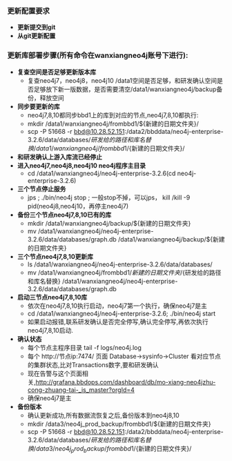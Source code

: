 ### 更新配置要求
- **更新提交到git**
- **从git更新配置**

### 更新库部署步骤(所有命令在wanxiangneo4j账号下进行):

- **复查空间是否足够更新版本库**
   - 复查neo4j7，neo4j8，neo4j10 /data1空间是否足够，和研发确认空间是否足够放下新一版数据，是否需要清空/data1/wanxiangneo4j/backup备份，释放空间
- **同步要更新的库**
   - neo4j7,8,10都同步bbd1上的库到对应的节点,neo4j7,8,10都执行:
   - mkdir /data1/wanxiangneo4j/frombbd1/${新建的日期文件夹}/
   - scp -P 51668 -r bbd@10.28.52.151:/data2/bbddata/neo4j-enterprise-3.2.6/data/databases/${研发给的路径和库名替换} /data1/wanxiangneo4j/frombbd1/${新建的日期文件夹}/
- **和研发确认上游入库流已经停止**
- **进入neo4j7,neo4j8,neo4j10 neo4j程序主目录**
   - cd /data1/wanxiangneo4j/neo4j-enterprise-3.2.6(cd neo4j-enterprise-3.2.6)
- **三个节点停止服务**
   - jps ; ./bin/neo4j stop ; 一般stop不掉，可以jps， kill /kill -9 pid(neo4j8,neo4j10，再停主neo4j7)
- **备份三个节点neo4j7,8,10已有的库**
   - mkdir /data1/wanxiangneo4j/backup/${新建的日期文件夹}
   - mv /data1/wanxiangneo4j/neo4j-enterprise-3.2.6/data/databases/graph.db /data1/wanxiangneo4j/backup/${新建的日期文件夹}
- **三个节点neo4j7,8,10更新库**
   - ls /data1/wanxiangneo4j/neo4j-enterprise-3.2.6/data/databases/
   - mv /data1/wanxiangneo4j/frombbd1/${新建的日期文件夹}/${研发给的路径和库名替换} /data1/wanxiangneo4j/neo4j-enterprise-3.2.6/data/databases/graph.db
- **启动三节点neo4j7,8,10库**
   - 依次在neo4j7,8,10执行启动，neo4j7第一个执行，确保neo4j7是主
   - cd /data1/wanxiangneo4j/neo4j-enterprise-3.2.6; ./bin/neo4j start
   - 如果启动报错,联系研发确认是否完全停写,确认完全停写,再依次执行neo4j7,8,10启动.
- **确认状态**
   - 每个节点主程序目录 tail -f logs/neo4j.log
   - 每个 http://节点ip:7474/ 页面 Database->sysinfo->Cluster 看对应节点的集群状态,比对Transactions数字,要和研发确认
   - 现在告警与这个页面相关,http://grafana.bbdops.com/dashboard/db/mo-xiang-neo4jzhu-cong-zhuang-tai-_is_master?orgId=4
   - 确保neo4j7是主
- **备份版本**
    - 确认更新成功,所有数据流恢复之后,备份版本到neo4j8,10
    - mkdir /data3/neo4j_prod_backup/frombbd1/${新建的日期文件夹}
    - scp -P 51668 -r bbd@10.28.52.151:/data2/bbddata/neo4j-enterprise-3.2.6/data/databases/${研发给的路径和库名替换} /data3/neo4j_prod_backup/frombbd1/${新建的日期文件夹}/
